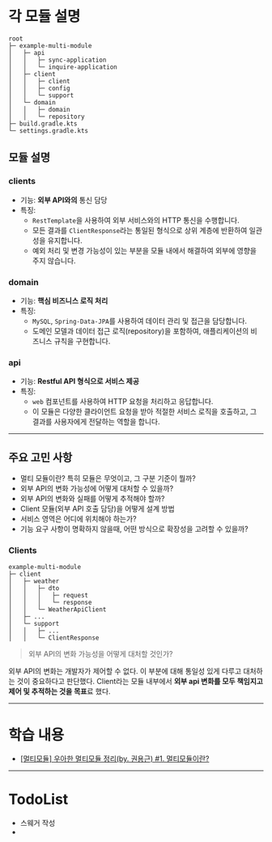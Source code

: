  # 각 모듈 설명
```
root
├─ example-multi-module
│	├─ api
│	│	├─ sync-application
│	│	└─ inquire-application
│	├─ client
│	│	├─ client
│	│	├─ config
│	│	└─ support
│	└─ domain
│	│	├─ domain
│	│	└─ repository
├─ build.gradle.kts
└─ settings.gradle.kts
```
## 모듈 설명
### clients
- 기능: **외부 API와의** 통신 담당
- 특징:
  - ```RestTemplate```을 사용하여 외부 서비스와의 HTTP 통신을 수행합니다.
  - 모든 결과를 ```ClientResponse```라는 통일된 형식으로 상위 계층에 반환하여 일관성을 유지합니다.
  - 예외 처리 및 변경 가능성이 있는 부분을 모듈 내에서 해결하여 외부에 영향을 주지 않습니다.

### domain 
- 기능: **핵심 비즈니스 로직 처리**
- 특징:
  - ```MySQL```, ```Spring-Data-JPA```를 사용하여 데이터 관리 및 접근을 담당합니다.
  - 도메인 모델과 데이터 접근 로직(repository)을 포함하여, 애플리케이션의 비즈니스 규칙을 구현합니다.

### api
- 기능: **Restful API 형식으로 서비스 제공**
- 특징:
  - ```web``` 컴포넌트를 사용하여 HTTP 요청을 처리하고 응답합니다.
  - 이 모듈은 다양한 클라이언트 요청을 받아 적절한 서비스 로직을 호출하고, 그 결과를 사용자에게 전달하는 역할을 합니다.
* * *
## 주요 고민 사항
- 멀티 모듈이란? 특히 모듈은 무엇이고, 그 구분 기준이 뭘까?
- 외부 API의 변화 가능성에 어떻게 대처할 수 있을까?
- 외부 API의 변화와 실패를 어떻게 추적해야 할까?
- Client 모듈(외부 API 호출 담당)을 어떻게 설계 방법
- 서비스 영역은 어디에 위치해야 하는가?
- 기능 요구 사항이 명확하지 않을때, 어떤 방식으로 확장성을 고려할 수 있을까?
### Clients
```
example-multi-module
├─ client
│	├─ weather
│	│	├─ dto
│	│	│	├─ request
│	│	│	└─ response
│	│	└─ WeatherApiClient
│	├─ ...
│	└─ support
│	│	├─ ...
│	│	└─ ClientResponse
```
> 외부 API의 변화 가능성을 어떻게 대처할 것인가?

외부 API의 변화는 개발자가 제어할 수 없다. 이 부분에 대해 통일성 있게 다루고 대처하는 것이 중요하다고 판단했다. Client라는 모듈 내부에서 **외부 api 변화를 모두 책임지고 제어 및 추적하는 것을 목표**료 했다.

* *  *
# 학습 내용
- [[멀티모듈] 우아한 멀티모듈 정리(by. 권용근) #1. 멀티모듈이란?](https://velog.io/@bienlee/%EB%A9%80%ED%8B%B0%EB%AA%A8%EB%93%88-%EC%9A%B0%EC%95%84%ED%95%9C-%EB%A9%80%ED%8B%B0%EB%AA%A8%EB%93%88-%EC%A0%95%EB%A6%ACby.-%EA%B6%8C%EC%9A%A9%EA%B7%BC-1.-%EB%A9%80%ED%8B%B0%EB%AA%A8%EB%93%88%EC%9D%B4%EB%9E%80)

* * *
# TodoList
- 스웨거 작성
- 

